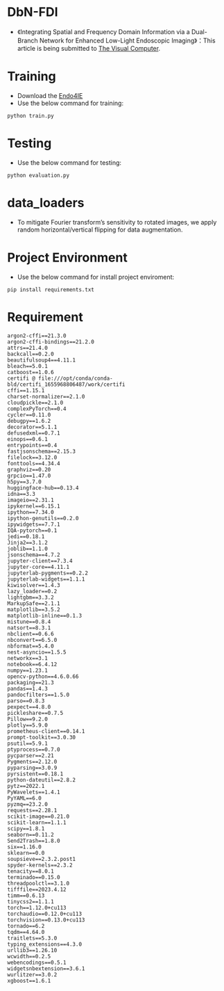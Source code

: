 # DbN-FDI
- 《Integrating Spatial and Frequency Domain Information via a Dual-Branch Network for Enhanced Low-Light Endoscopic Imaging》：This article is being submitted to [The Visual Computer](https://link.springer.com/journal/371).
# Training
- Download the [Endo4IE](https://data.mendeley.com/datasets/3j3tmghw33/1)
- Use the below command for training:
```
python train.py
```
# Testing
- Use the below command for testing:
```
python evaluation.py
```
# data_loaders 
- To mitigate Fourier transform’s sensitivity to rotated images, we apply random horizontal/vertical flipping for data augmentation.
# Project Environment
- Use the below command for install project enviroment:
```
pip install requirements.txt
```
# Requirement
```
argon2-cffi==21.3.0
argon2-cffi-bindings==21.2.0
attrs==21.4.0
backcall==0.2.0
beautifulsoup4==4.11.1
bleach==5.0.1
catboost==1.0.6
certifi @ file:///opt/conda/conda-bld/certifi_1655968806487/work/certifi
cffi==1.15.1
charset-normalizer==2.1.0
cloudpickle==2.1.0
complexPyTorch==0.4
cycler==0.11.0
debugpy==1.6.2
decorator==5.1.1
defusedxml==0.7.1
einops==0.6.1
entrypoints==0.4
fastjsonschema==2.15.3
filelock==3.12.0
fonttools==4.34.4
graphviz==0.20
grpcio==1.47.0
h5py==3.7.0
huggingface-hub==0.13.4
idna==3.3
imageio==2.31.1
ipykernel==6.15.1
ipython==7.34.0
ipython-genutils==0.2.0
ipywidgets==7.7.1
IQA-pytorch==0.1
jedi==0.18.1
Jinja2==3.1.2
joblib==1.1.0
jsonschema==4.7.2
jupyter-client==7.3.4
jupyter-core==4.11.1
jupyterlab-pygments==0.2.2
jupyterlab-widgets==1.1.1
kiwisolver==1.4.3
lazy_loader==0.2
lightgbm==3.3.2
MarkupSafe==2.1.1
matplotlib==3.5.2
matplotlib-inline==0.1.3
mistune==0.8.4
natsort==8.3.1
nbclient==0.6.6
nbconvert==6.5.0
nbformat==5.4.0
nest-asyncio==1.5.5
networkx==3.1
notebook==6.4.12
numpy==1.23.1
opencv-python==4.6.0.66
packaging==21.3
pandas==1.4.3
pandocfilters==1.5.0
parso==0.8.3
pexpect==4.8.0
pickleshare==0.7.5
Pillow==9.2.0
plotly==5.9.0
prometheus-client==0.14.1
prompt-toolkit==3.0.30
psutil==5.9.1
ptyprocess==0.7.0
pycparser==2.21
Pygments==2.12.0
pyparsing==3.0.9
pyrsistent==0.18.1
python-dateutil==2.8.2
pytz==2022.1
PyWavelets==1.4.1
PyYAML==6.0
pyzmq==23.2.0
requests==2.28.1
scikit-image==0.21.0
scikit-learn==1.1.1
scipy==1.8.1
seaborn==0.11.2
Send2Trash==1.8.0
six==1.16.0
sklearn==0.0
soupsieve==2.3.2.post1
spyder-kernels==2.3.2
tenacity==8.0.1
terminado==0.15.0
threadpoolctl==3.1.0
tifffile==2023.4.12
timm==0.6.13
tinycss2==1.1.1
torch==1.12.0+cu113
torchaudio==0.12.0+cu113
torchvision==0.13.0+cu113
tornado==6.2
tqdm==4.64.0
traitlets==5.3.0
typing_extensions==4.3.0
urllib3==1.26.10
wcwidth==0.2.5
webencodings==0.5.1
widgetsnbextension==3.6.1
wurlitzer==3.0.2
xgboost==1.6.1
```
